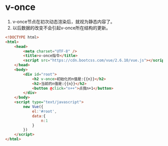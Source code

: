 # v-once

1. v-once节点在初次动态渲染后，就视为静态内容了。
2. 以后数据的改变不会引起v-once所在结构的更新。

```html
<!DOCTYPE html>
<html>
	<head>
		<meta charset="UTF-8" />
		<title>v-once指令</title>
		<script src="https://cdn.bootcss.com/vue/2.6.10/vue.js"></script>
	</head>
	<body>
		<div id="root">
			<h2 v-once>初始化的n值是:{{n}}</h2>
			<h2>当前的n值是:{{n}}</h2>
			<button @click="n++">点我n+1</button>
		</div>
	</body>
	<script type="text/javascript">
		new Vue({
			el:'#root',
			data:{
				n:1
			}
		})
	</script>
</html>
```